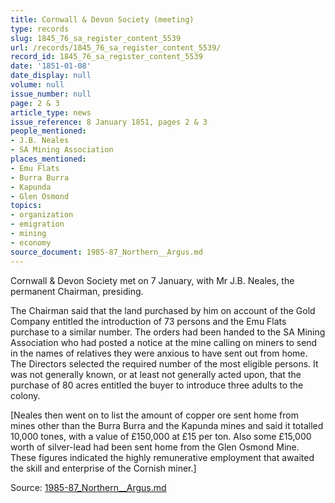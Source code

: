 ```yaml
---
title: Cornwall & Devon Society (meeting)
type: records
slug: 1845_76_sa_register_content_5539
url: /records/1845_76_sa_register_content_5539/
record_id: 1845_76_sa_register_content_5539
date: '1851-01-08'
date_display: null
volume: null
issue_number: null
page: 2 & 3
article_type: news
issue_reference: 8 January 1851, pages 2 & 3
people_mentioned:
- J.B. Neales
- SA Mining Association
places_mentioned:
- Emu Flats
- Burra Burra
- Kapunda
- Glen Osmond
topics:
- organization
- emigration
- mining
- economy
source_document: 1985-87_Northern__Argus.md
---
```


Cornwall & Devon Society met on 7 January, with Mr J.B. Neales, the permanent Chairman, presiding.

The Chairman said that the land purchased by him on account of the Gold Company entitled the introduction of 73 persons and the Emu Flats purchase to a similar number.  The orders had been handed to the SA Mining Association who had posted a notice at the mine calling on miners to send in the names of relatives they were anxious to have sent out from home.  The Directors selected the required number of the most eligible persons.  It was not generally known, or at least not generally acted upon, that the purchase of 80 acres entitled the buyer to introduce three adults to the colony.

[Neales then went on to list the amount of copper ore sent home from mines other than the Burra Burra and the Kapunda mines and said it totalled 10,000 tones, with a value of £150,000 at £15 per ton.  Also some £15,000 worth of silver-lead had been sent home from the Glen Osmond Mine.  These figures indicated the highly remunerative employment that awaited the skill and enterprise of the Cornish miner.]

Source: [1985-87_Northern__Argus.md](/downloads/markdown/1985-87_Northern__Argus.md)
